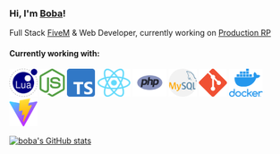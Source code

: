 ### Hi, I'm [Boba][website]!

Full Stack [FiveM][fivem] & Web Developer, currently working on [Production RP][productionrp]

<!-- [![Twitch](https://img.shields.io/twitch/status/boba_dev?label=LiveStream&style=for-the-badge)][twitch] -->

#### Currently working with:

<p align="left">
    <a href="https://www.lua.org/" title="Lua"><img src="icons/lua.png" height="50" width="50" /></a>
    <a href="https://nodejs.org/" title="NodeJS"><img src="icons/nodejs.png" height="50" width="45" /></a>
    <a href="https://www.typescriptlang.org/" title="Typescript"><img src="icons/typescript.png" height="50" width="50" /></a>
    <a href="https://reactjs.org/" title="React"><img src="icons/react.png" height="50" width="60" /></a>
    <a href="https://www.php.net/" title="PHP"><img src="icons/php.png" height="50" width="60" /></a>
    <a href="https://www.mysql.com/" title="MySQL"><img src="icons/mysql.png" height="50" width="50" /></a>
    <a href="https://git-scm.com/" title="Git"><img src="icons/git.png" height="50" width="50" /></a>
    <a href="https://www.docker.com/" title="Docker"><img src="icons/docker.png" height="50" width="60" /></a>
    <a href="https://vitejs.dev/" title="Vite"><img src="icons/vite.png" height="50" width="50" /></a>
</p>

[website]: https://bobatea.dev/
[twitch]: https://www.twitch.tv/boba_dev
[productionrp]: https://www.productionrp.net/
[fivem]: https://fivem.net/

[![boba's GitHub stats](https://github-readme-stats.vercel.app/api?username=scomfy&count_private=true&show_icons=true&theme=tokyonight&hide=stars,issues,prs)](https://github.com/anuraghazra/github-readme-stats)
